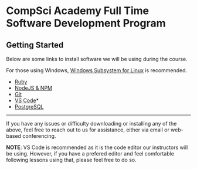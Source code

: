 # CompSci Academy Full Time Software Development Program


## Getting Started

Below are some links to install software we will be using during the course. 

For those using Windows, [Windows Subsystem for Linux](https://docs.microsoft.com/en-us/windows/wsl/install-win10) is recommended. 

* [Ruby](https://www.ruby-lang.org/en/documentation/installation/)
* [NodeJS & NPM](https://docs.npmjs.com/downloading-and-installing-node-js-and-npm)
* [Git](https://git-scm.com/book/en/v2/Getting-Started-Installing-Git)
* [VS Code](https://code.visualstudio.com/)*
* [PostgreSQL](https://www.postgresql.org/download/)

---
If you have any issues or difficulty downloading or installing any of the above, feel free to reach out to us for assistance, either via email or web-based conferencing.

**NOTE**: VS Code is recommended as it is the code editor our instructors will be using. However, if you have a prefered editor and feel comfortable following lessons using that, please feel free to do so.
